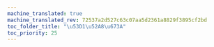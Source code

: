 ```yaml
---
machine_translated: true
machine_translated_rev: 72537a2d527c63c07aa5d2361a8829f3895cf2bd
toc_folder_title: "\u53D1\u52A8\u673A"
toc_priority: 25
---
```



